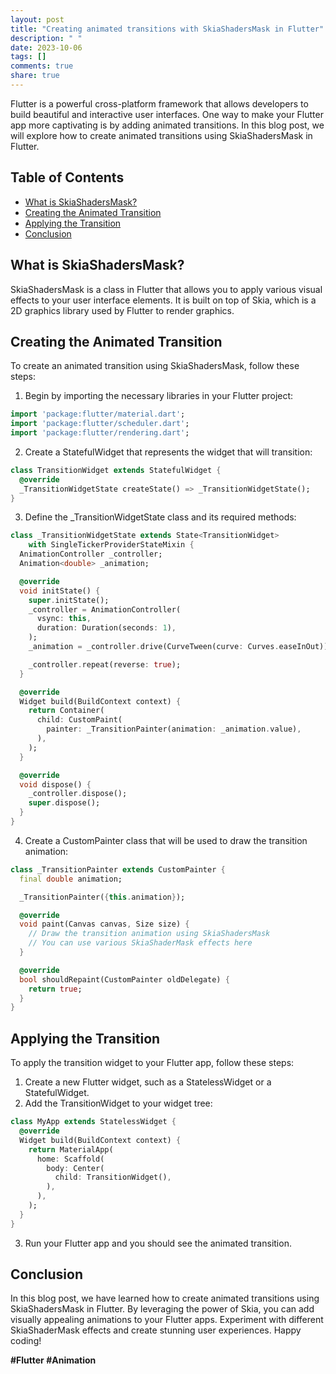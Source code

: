 ```yaml
---
layout: post
title: "Creating animated transitions with SkiaShadersMask in Flutter"
description: " "
date: 2023-10-06
tags: []
comments: true
share: true
---
```


Flutter is a powerful cross-platform framework that allows developers to build beautiful and interactive user interfaces. One way to make your Flutter app more captivating is by adding animated transitions. In this blog post, we will explore how to create animated transitions using SkiaShadersMask in Flutter.

## Table of Contents
- [What is SkiaShadersMask?](#what-is-skiashadersmask)
- [Creating the Animated Transition](#creating-the-animated-transition)
- [Applying the Transition](#applying-the-transition)
- [Conclusion](#conclusion)

## What is SkiaShadersMask?
SkiaShadersMask is a class in Flutter that allows you to apply various visual effects to your user interface elements. It is built on top of Skia, which is a 2D graphics library used by Flutter to render graphics.

## Creating the Animated Transition
To create an animated transition using SkiaShadersMask, follow these steps:

1. Begin by importing the necessary libraries in your Flutter project:
```dart
import 'package:flutter/material.dart';
import 'package:flutter/scheduler.dart';
import 'package:flutter/rendering.dart';
```
2. Create a StatefulWidget that represents the widget that will transition:
```dart
class TransitionWidget extends StatefulWidget {
  @override
  _TransitionWidgetState createState() => _TransitionWidgetState();
}
```
3. Define the _TransitionWidgetState class and its required methods:
```dart
class _TransitionWidgetState extends State<TransitionWidget>
    with SingleTickerProviderStateMixin {
  AnimationController _controller;
  Animation<double> _animation;

  @override
  void initState() {
    super.initState();
    _controller = AnimationController(
      vsync: this,
      duration: Duration(seconds: 1),
    );
    _animation = _controller.drive(CurveTween(curve: Curves.easeInOut));

    _controller.repeat(reverse: true);
  }

  @override
  Widget build(BuildContext context) {
    return Container(
      child: CustomPaint(
        painter: _TransitionPainter(animation: _animation.value),
      ),
    );
  }

  @override
  void dispose() {
    _controller.dispose();
    super.dispose();
  }
}
```
4. Create a CustomPainter class that will be used to draw the transition animation:
```dart
class _TransitionPainter extends CustomPainter {
  final double animation;

  _TransitionPainter({this.animation});

  @override
  void paint(Canvas canvas, Size size) {
    // Draw the transition animation using SkiaShadersMask
    // You can use various SkiaShaderMask effects here
  }

  @override
  bool shouldRepaint(CustomPainter oldDelegate) {
    return true;
  }
}
```

## Applying the Transition
To apply the transition widget to your Flutter app, follow these steps:

1. Create a new Flutter widget, such as a StatelessWidget or a StatefulWidget.
2. Add the TransitionWidget to your widget tree:
```dart
class MyApp extends StatelessWidget {
  @override
  Widget build(BuildContext context) {
    return MaterialApp(
      home: Scaffold(
        body: Center(
          child: TransitionWidget(),
        ),
      ),
    );
  }
}
```
3. Run your Flutter app and you should see the animated transition.

## Conclusion
In this blog post, we have learned how to create animated transitions using SkiaShadersMask in Flutter. By leveraging the power of Skia, you can add visually appealing animations to your Flutter apps. Experiment with different SkiaShaderMask effects and create stunning user experiences. Happy coding!

**#Flutter #Animation**